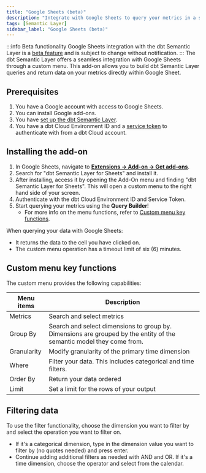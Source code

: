 ```yaml
---
title: "Google Sheets (beta)"
description: "Integrate with Google Sheets to query your metrics in a spreadsheet."
tags: [Semantic Layer]
sidebar_label: "Google Sheets (beta)"
---
```


:::info Beta functionality
Google Sheets integration with the dbt Semantic Layer is a [beta feature](https://docs.getdbt.com/docs/dbt-versions/product-lifecycles#dbt-cloud) and is subject to change without notification.
:::
The dbt Semantic Layer offers a seamless integration with Google Sheets through a custom menu. This add-on allows you to build dbt Semantic Layer queries and return data on your metrics directly within Google Sheet.

## Prerequisites

1. You have a Google account with access to Google Sheets.
2. You can install Google add-ons.
3. You have [set up the dbt Semantic Layer](/docs/use-dbt-semantic-layer/setup-sl).
4. You have a dbt Cloud Environment ID and a [service token](/docs/dbt-cloud-apis/service-tokens) to authenticate with from a dbt Cloud account.

## Installing the add-on 

1. In Google Sheets, navigate to [**Extensions -> Add-on -> Get add-ons**](https://support.google.com/docs/answer/2942256?hl=en&co=GENIE.Platform%3DDesktop&oco=0#zippy=%2Cinstall-add-ons%2Cinstall-an-add-on).
2. Search for "dbt Semantic Layer for Sheets" and install it.
3. After installing, access it by opening the Add-On menu and finding "dbt Semantic Layer for Sheets". This will open a custom menu to the right hand side of your screen.
4. Authenticate with the dbt Cloud Environment ID and Service Token.
5. Start querying your metrics using the **Query Builder**! 
   - For more info on the menu functions, refer to [Custom menu key functions](#custom-menu-key-functions).
   
When querying your data with Google Sheets: 

- It returns the data to the cell you have clicked on.
- The custom menu operation has a timeout limit of six (6) minutes.

## Custom menu key functions

The custom menu provides the following capabilities: 

| Menu items       | Description                                           |
|---------------|-------------------------------------------------------|
| Metrics       | Search and select metrics                             |
| Group By      | Search and select dimensions to group by. Dimensions are grouped by the entity of the semantic model they come from. |
| Granularity   | Modify granularity of the primary time dimension      |
| Where         | Filter your data. This includes categorical and time filters. |
| Order By      | Return your data ordered                              |
| Limit         | Set a limit for the rows of your output               |


## Filtering data 

To use the filter functionality, choose the dimension you want to filter by and select the operation you want to filter on. 
   - If it's a categorical dimension, type in the dimension value you want to filter by (no quotes needed) and press enter. 
   - Continue adding additional filters as needed with AND and OR. If it's a time dimension, choose the operator and select from the calendar. 

